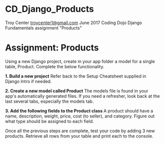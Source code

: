 # CD_Django_Products
Troy Center troycenter1@gmail.com June 2017
Coding Dojo Django Fundamentals assignment "Products"


<h1>Assignment: Products</h1>
Using a new Django project, create in your app folder a model for a single table, Product. Complete the below functionality.

<strong>1. Build a new project</strong>
Refer back to the Setup Cheatsheet supplied in Django Intro if needed.

<strong>2. Create a new model called Product</strong>
The models file is found in your app's automatically generated files. If you need a refresher, look back at the last several tabs, especially the models tab.

<strong>3. Add the following fields to the Product class </strong>
A product should have a name, description, weight, price, cost (to seller), and category. Figure out what type should be assigned to each field.

Once all the previous steps are complete, test your code by adding 3 new products. Retrieve all rows from your table and print each to the console.
